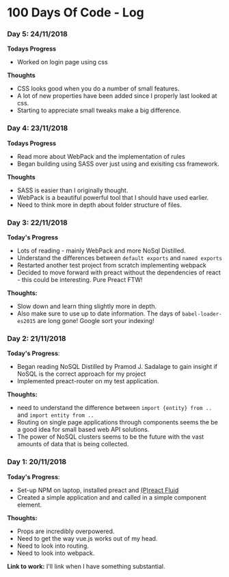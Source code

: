 # 100 Days Of Code - Log

### Day 5: 24/11/2018

**Todays Progress**

* Worked on login page using css

**Thoughts**

* CSS looks good when you do a number of small features.
* A lot of new properties have been added since I properly last looked at css.
* Starting to appreciate small tweaks make a big difference.

### Day 4: 23/11/2018

**Todays Progress**

* Read more about WebPack and the implementation of rules
* Began building using SASS over just using and exisiting css framework.

**Thoughts**

* SASS is easier than I originally thought.
* WebPack is a beautiful powerful tool that I should have used earlier.
* Need to think more in depth about folder structure of files.

### Day 3: 22/11/2018

**Today's Progress**

* Lots of reading - mainly WebPack and more NoSql Distilled.
*   Understand the differences between `default exports` and `named exports`
* Restarted another test project from scratch implementing webpack
* Decided to move forward with preact without the dependencies of react - this could be interesting. Pure Preact FTW!

**Thoughts:**

* Slow down and learn thing slightly more in depth.
* Also make sure to use up to date information. The days of `babel-loader-es2015` are long gone! Google sort your indexing!

### Day 2: 21/11/2018

**Today's Progress**:

* Began reading NoSQL Distilled by Pramod J. Sadalage to gain insight if NoSQL is the correct approach for my project
* Implemented preact-router on my test application.

**Thoughts:**

* need to understand the difference between `import {entity} from ..` and `import entity from ..`
* Routing on single page applications through components seems the be a good idea for small based web API solutions.
* The power of NoSQL clusters seems to be the future with the vast amounts of data that is being collected.

### Day 1: 20/11/2018

**Today's Progress**: 

* Set-up NPM on laptop, installed preact and [(P)react Fluid](https://ajainvivek.github.io/preact-fluid/ "Preact Fluid")
* Created a simple application and and called in a simple component element.

**Thoughts:** 

* Props are incredibly overpowered. 
* Need to get the way vue.js works out of my head.
* Need to look into routing.
* Need to look into webpack.

**Link to work:** I'll link when I have something substantial. 

